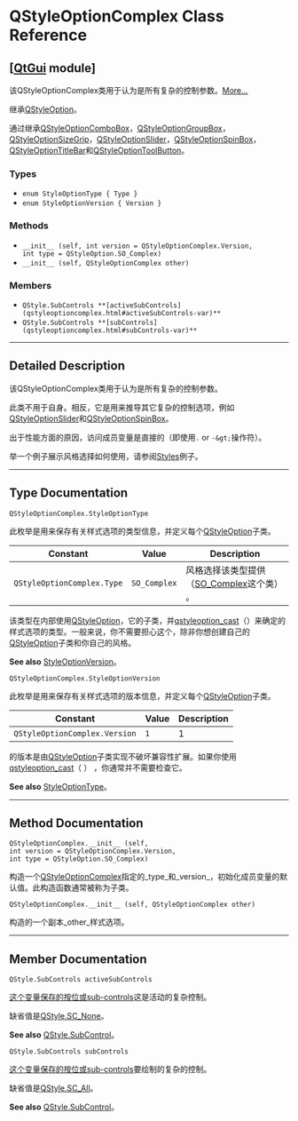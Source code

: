 # QStyleOptionComplex Class Reference

## [[QtGui](index.htm) module]

该QStyleOptionComplex类用于认为是所有复杂的控制参数。[More...](#details)

继承[QStyleOption](qstyleoption.html)。

通过继承[QStyleOptionComboBox](qstyleoptioncombobox.html)，[QStyleOptionGroupBox](qstyleoptiongroupbox.html)，[QStyleOptionSizeGrip](qstyleoptionsizegrip.html)，[QStyleOptionSlider](qstyleoptionslider.html)，[QStyleOptionSpinBox](qstyleoptionspinbox.html)，[QStyleOptionTitleBar](qstyleoptiontitlebar.html)和[QStyleOptionToolButton](qstyleoptiontoolbutton.html)。

### Types

*   `enum StyleOptionType { Type }`
*   `enum StyleOptionVersion { Version }`

### Methods

*   `__init__ (self, int version = QStyleOptionComplex.Version, int type = QStyleOption.SO_Complex)`
*   `__init__ (self, QStyleOptionComplex other)`

### Members

*   `QStyle.SubControls **[activeSubControls](qstyleoptioncomplex.html#activeSubControls-var)**`
*   `QStyle.SubControls **[subControls](qstyleoptioncomplex.html#subControls-var)**`

* * *

## Detailed Description

该QStyleOptionComplex类用于认为是所有复杂的控制参数。

此类不用于自身。相反，它是用来推导其它复杂的控制选项，例如[QStyleOptionSlider](qstyleoptionslider.html)和[QStyleOptionSpinBox](qstyleoptionspinbox.html)。

出于性能方面的原因，访问成员变量是直接的（即使用`.` or `-&gt;`操作符）。

举一个例子展示风格选择如何使用，请参阅[Styles](index.htm)例子。

* * *

## Type Documentation

```
QStyleOptionComplex.StyleOptionType
```

此枚举是用来保存有关样式选项的类型信息，并定义每个[QStyleOption](qstyleoption.html)子类。

| Constant | Value | Description |
| --- | --- | --- |
| `QStyleOptionComplex.Type` | `SO_Complex` | 风格选择该类型提供（[SO_Complex](qstyleoption.html#OptionType-enum)这个类） 。 |

该类型在内部使用[QStyleOption](qstyleoption.html)，它的子类，并[qstyleoption_cast](qstyleoption.html#qstyleoption_cast)（）来确定的样式选项的类型。一般来说，你不需要担心这个，除非你想创建自己的[QStyleOption](qstyleoption.html)子类和你自己的风格。

**See also** [StyleOptionVersion](qstyleoptioncomplex.html#StyleOptionVersion-enum)。

```
QStyleOptionComplex.StyleOptionVersion
```

此枚举是用来保存有关样式选项的版本信息，并定义每个[QStyleOption](qstyleoption.html)子类。

| Constant | Value | Description |
| --- | --- | --- |
| `QStyleOptionComplex.Version` | `1` | 1 |

的版本是由[QStyleOption](qstyleoption.html)子类实现不破坏兼容性扩展。如果你使用[qstyleoption_cast](qstyleoption.html#qstyleoption_cast)（ ） ，你通常并不需要检查它。

**See also** [StyleOptionType](qstyleoptioncomplex.html#StyleOptionType-enum)。

* * *

## Method Documentation

```
QStyleOptionComplex.__init__ (self, int version = QStyleOptionComplex.Version, int type = QStyleOption.SO_Complex)
```

构造一个[QStyleOptionComplex](qstyleoptioncomplex.html)指定的_type_和_version_，初始化成员变量的默认值。此构造函数通常被称为子类。

```
QStyleOptionComplex.__init__ (self, QStyleOptionComplex other)
```

构造的一个副本_other_样式选项。

* * *

## Member Documentation

```
QStyle.SubControls activeSubControls
```

[](index.htm)

[这个变量保存的按位或](index.htm)[sub-controls](qstyle.html#SubControl-enum)这是活动的复杂控制。

缺省值是[QStyle.SC_None](qstyle.html#SubControl-enum)。

**See also** [QStyle.SubControl](qstyle.html#SubControl-enum)。

```
QStyle.SubControls subControls
```

[](index.htm)

[这个变量保存的按位或](index.htm)[sub-controls](qstyle.html#SubControl-enum)要绘制的复杂的控制。

缺省值是[QStyle.SC_All](qstyle.html#SubControl-enum)。

**See also** [QStyle.SubControl](qstyle.html#SubControl-enum)。